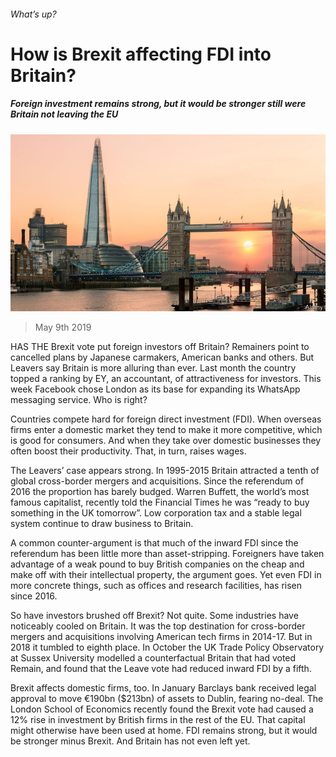 ###### What’s up?

# How is Brexit affecting FDI into Britain? 

##### Foreign investment remains strong, but it would be stronger still were Britain not leaving the EU 

![image](images/20190504_brp508.jpg) 

> May 9th 2019 

HAS THE Brexit vote put foreign investors off Britain? Remainers point to cancelled plans by Japanese carmakers, American banks and others. But Leavers say Britain is more alluring than ever. Last month the country topped a ranking by EY, an accountant, of attractiveness for investors. This week Facebook chose London as its base for expanding its WhatsApp messaging service. Who is right? 

Countries compete hard for foreign direct investment (FDI). When overseas firms enter a domestic market they tend to make it more competitive, which is good for consumers. And when they take over domestic businesses they often boost their productivity. That, in turn, raises wages. 

The Leavers’ case appears strong. In 1995-2015 Britain attracted a tenth of global cross-border mergers and acquisitions. Since the referendum of 2016 the proportion has barely budged. Warren Buffett, the world’s most famous capitalist, recently told the Financial Times he was “ready to buy something in the UK tomorrow”. Low corporation tax and a stable legal system continue to draw business to Britain. 

A common counter-argument is that much of the inward FDI since the referendum has been little more than asset-stripping. Foreigners have taken advantage of a weak pound to buy British companies on the cheap and make off with their intellectual property, the argument goes. Yet even FDI in more concrete things, such as offices and research facilities, has risen since 2016. 

So have investors brushed off Brexit? Not quite. Some industries have noticeably cooled on Britain. It was the top destination for cross-border mergers and acquisitions involving American tech firms in 2014-17. But in 2018 it tumbled to eighth place. In October the UK Trade Policy Observatory at Sussex University modelled a counterfactual Britain that had voted Remain, and found that the Leave vote had reduced inward FDI by a fifth. 

Brexit affects domestic firms, too. In January Barclays bank received legal approval to move €190bn ($213bn) of assets to Dublin, fearing no-deal. The London School of Economics recently found the Brexit vote had caused a 12% rise in investment by British firms in the rest of the EU. That capital might otherwise have been used at home. FDI remains strong, but it would be stronger minus Brexit. And Britain has not even left yet. 

